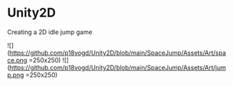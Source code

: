 # Unity2D
Creating a 2D idle jump game


![](https://github.com/p18vogd/Unity2D/blob/main/SpaceJump/Assets/Art/space.png =250x250)
![](https://github.com/p18vogd/Unity2D/blob/main/SpaceJump/Assets/Art/jump.png =250x250)
